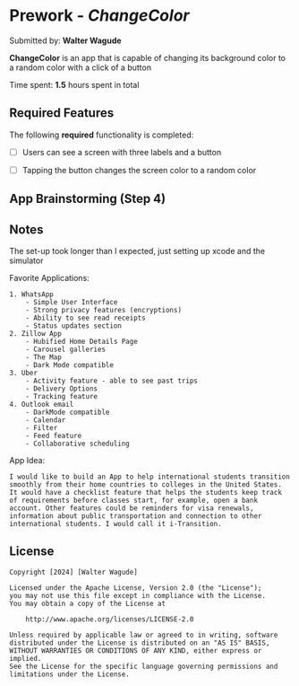# Prework - *ChangeColor*

Submitted by: **Walter Wagude**

**ChangeColor** is an app that is capable of changing its background color to a random color with a click of a button

Time spent: **1.5** hours spent in total

## Required Features

The following **required** functionality is completed:

- [ ] Users can see a screen with three labels and a button
- [ ] Tapping the button changes the screen color to a random color
 

## App Brainstorming (Step 4)

## Notes

The set-up took longer than I expected, just setting up xcode and the simulator

Favorite Applications:
    
    1. WhatsApp
        - Simple User Interface
        - Strong privacy features (encryptions)
        - Ability to see read receipts
        - Status updates section
    2. Zillow App
        - Hubified Home Details Page
        - Carousel galleries
        - The Map
        - Dark Mode compatible
    3. Uber
        - Activity feature - able to see past trips
        - Delivery Options
        - Tracking feature
    4. Outlook email
        - DarkMode compatible
        - Calendar
        - Filter
        - Feed feature
        - Collaborative scheduling
    
App Idea:

    I would like to build an App to help international students transition smoothly from their home countries to colleges in the United States. It would have a checklist feature that helps the students keep track of requirements before classes start, for example, open a bank account. Other features could be reminders for visa renewals, information about public transportation and connection to other international students. I would call it i-Transition.

## License

    Copyright [2024] [Walter Wagude]

    Licensed under the Apache License, Version 2.0 (the "License");
    you may not use this file except in compliance with the License.
    You may obtain a copy of the License at

        http://www.apache.org/licenses/LICENSE-2.0

    Unless required by applicable law or agreed to in writing, software
    distributed under the License is distributed on an "AS IS" BASIS,
    WITHOUT WARRANTIES OR CONDITIONS OF ANY KIND, either express or implied.
    See the License for the specific language governing permissions and
    limitations under the License.
